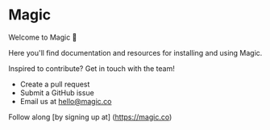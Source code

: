 Magic
==========

Welcome to Magic 🎉

Here you'll find documentation and resources for installing and using Magic. 

Inspired to contribute? Get in touch with the team!
- Create a pull request
- Submit a GitHub issue
- Email us at hello@magic.co

Follow along [by signing up at] (https://magic.co)
